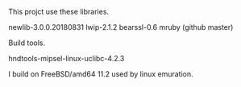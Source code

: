This projct use these libraries.

newlib-3.0.0.20180831
lwip-2.1.2
bearssl-0.6
mruby (github master)

Build tools.  

hndtools-mipsel-linux-uclibc-4.2.3  

I build on FreeBSD/amd64 11.2 used by linux emuration.  
